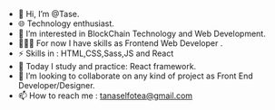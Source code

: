 - 👋 Hi, I’m @Tase.
- 🌐 Technology enthusiast.
- 👀 I’m interested in BlockChain Technology and Web Development.
- 👨🏻‍💻 For now I have skills as Frontend Web Developer .
- ⚡ Skills in : HTML,CSS,Sass,JS and React
- 📖 Today I study and practice: React framework.
- 💞️ I’m looking to collaborate on any kind of project as Front End Developer/Designer.
- 📫 How to reach me : tanaselfotea@gmail.com


<!---
Sideon66/Sideon66 is a ✨ special ✨ repository because its `README.md` (this file) appears on your GitHub profile.
You can click the Preview link to take a look at your changes.
--->
